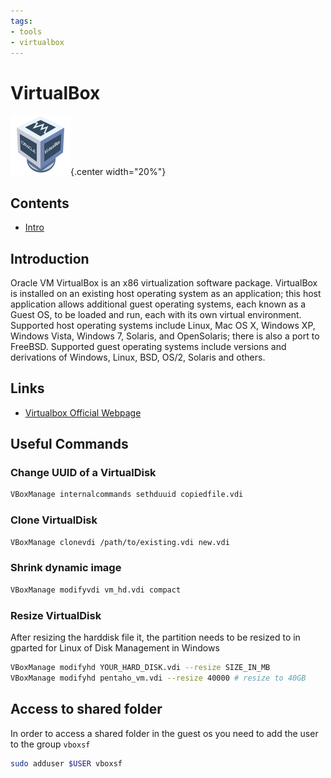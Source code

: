 ```yaml
---
tags:
- tools
- virtualbox
---
```

# VirtualBox

![](img/logo.svg){.center width="20%"}

## Contents

- [Intro](intro.md)

## Introduction

Oracle VM VirtualBox is an x86 virtualization software package. VirtualBox is installed on an existing host operating system as an application; this host application allows additional guest operating systems, each known as a Guest OS, to be loaded and run, each with its own virtual environment. Supported host operating systems include Linux, Mac OS X, Windows XP, Windows Vista, Windows 7, Solaris, and OpenSolaris; there is also a port to FreeBSD. Supported guest operating systems include versions and derivations of Windows, Linux, BSD, OS/2, Solaris and others.

## Links

- [Virtualbox Official Webpage](https://www.virtualbox.org/)

## Useful Commands

### Change UUID of a VirtualDisk

``` bash
VBoxManage internalcommands sethduuid copiedfile.vdi
```

### Clone VirtualDisk

``` bash
VBoxManage clonevdi /path/to/existing.vdi new.vdi
```

### Shrink dynamic image

``` bash
VBoxManage modifyvdi vm_hd.vdi compact
```

### Resize VirtualDisk

After resizing the harddisk file it, the partition needs to be resized to in gparted for Linux of Disk Management in Windows

``` bash
VBoxManage modifyhd YOUR_HARD_DISK.vdi --resize SIZE_IN_MB
VBoxManage modifyhd pentaho_vm.vdi --resize 40000 # resize to 40GB
```

## Access to shared folder

In order to access a shared folder in the guest os you need to add the user to the group `vboxsf`

``` bash
sudo adduser $USER vboxsf
```